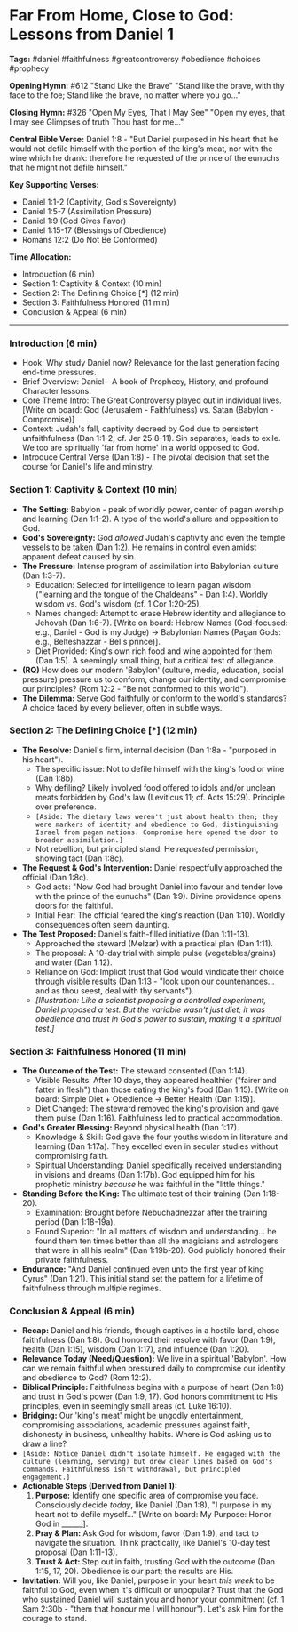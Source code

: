 # Far From Home, Close to God: Lessons from Daniel 1

**Tags:** #daniel #faithfulness #greatcontroversy #obedience #choices #prophecy

**Opening Hymn:** #612 "Stand Like the Brave"
"Stand like the brave, with thy face to the foe; Stand like the brave, no matter where you go..."

**Closing Hymn:** #326 "Open My Eyes, That I May See"
"Open my eyes, that I may see Glimpses of truth Thou hast for me..."

**Central Bible Verse:** Daniel 1:8 - "But Daniel purposed in his heart that he would not defile himself with the portion of the king's meat, nor with the wine which he drank: therefore he requested of the prince of the eunuchs that he might not defile himself."

**Key Supporting Verses:**
*   Daniel 1:1-2 (Captivity, God's Sovereignty)
*   Daniel 1:5-7 (Assimilation Pressure)
*   Daniel 1:9 (God Gives Favor)
*   Daniel 1:15-17 (Blessings of Obedience)
*   Romans 12:2 (Do Not Be Conformed)

**Time Allocation:**
*   Introduction (6 min)
*   Section 1: Captivity & Context (10 min)
*   Section 2: The Defining Choice [*] (12 min)
*   Section 3: Faithfulness Honored (11 min)
*   Conclusion & Appeal (6 min)

---

### Introduction (6 min)
*   Hook: Why study Daniel now? Relevance for the last generation facing end-time pressures.
*   Brief Overview: Daniel - A book of Prophecy, History, and profound Character lessons.
*   Core Theme Intro: The Great Controversy played out in individual lives. [Write on board: God (Jerusalem - Faithfulness) vs. Satan (Babylon - Compromise)]
*   Context: Judah's fall, captivity decreed by God due to persistent unfaithfulness (Dan 1:1-2; cf. Jer 25:8-11). Sin separates, leads to exile. We too are spiritually 'far from home' in a world opposed to God.
*   Introduce Central Verse (Dan 1:8) - The pivotal decision that set the course for Daniel's life and ministry.

### Section 1: Captivity & Context (10 min)
*   **The Setting:** Babylon - peak of worldly power, center of pagan worship and learning (Dan 1:1-2). A type of the world's allure and opposition to God.
*   **God's Sovereignty:** God *allowed* Judah's captivity and even the temple vessels to be taken (Dan 1:2). He remains in control even amidst apparent defeat caused by sin.
*   **The Pressure:** Intense program of assimilation into Babylonian culture (Dan 1:3-7).
    *   Education: Selected for intelligence to learn pagan wisdom ("learning and the tongue of the Chaldeans" - Dan 1:4). Worldly wisdom vs. God's wisdom (cf. 1 Cor 1:20-25).
    *   Names changed: Attempt to erase Hebrew identity and allegiance to Jehovah (Dan 1:6-7). [Write on board: Hebrew Names (God-focused: e.g., Daniel - God is my Judge) -> Babylonian Names (Pagan Gods: e.g., Belteshazzar - Bel's prince)].
    *   Diet Provided: King's own rich food and wine appointed for them (Dan 1:5). A seemingly small thing, but a critical test of allegiance.
*   **(RQ)** How does our modern 'Babylon' (culture, media, education, social pressure) pressure us to conform, change our identity, and compromise our principles? (Rom 12:2 - "Be not conformed to this world").
*   **The Dilemma:** Serve God faithfully or conform to the world's standards? A choice faced by every believer, often in subtle ways.

### Section 2: The Defining Choice [*] (12 min)
*   **The Resolve:** Daniel's firm, internal decision (Dan 1:8a - "purposed in his heart").
    *   The specific issue: Not to defile himself with the king's food or wine (Dan 1:8b).
    *   Why defiling? Likely involved food offered to idols and/or unclean meats forbidden by God's law (Leviticus 11; cf. Acts 15:29). Principle over preference.
    *   `[Aside: The dietary laws weren't just about health then; they were markers of identity and obedience to God, distinguishing Israel from pagan nations. Compromise here opened the door to broader assimilation.]`
    *   Not rebellion, but principled stand: He *requested* permission, showing tact (Dan 1:8c).
*   **The Request & God's Intervention:** Daniel respectfully approached the official (Dan 1:8c).
    *   God acts: "Now God had brought Daniel into favour and tender love with the prince of the eunuchs" (Dan 1:9). Divine providence opens doors for the faithful.
    *   Initial Fear: The official feared the king's reaction (Dan 1:10). Worldly consequences often seem daunting.
*   **The Test Proposed:** Daniel's faith-filled initiative (Dan 1:11-13).
    *   Approached the steward (Melzar) with a practical plan (Dan 1:11).
    *   The proposal: A 10-day trial with simple pulse (vegetables/grains) and water (Dan 1:12).
    *   Reliance on God: Implicit trust that God would vindicate their choice through visible results (Dan 1:13 - "look upon our countenances... and as thou seest, deal with thy servants").
    *   *[Illustration: Like a scientist proposing a controlled experiment, Daniel proposed a test. But the variable wasn't just diet; it was *obedience* and *trust* in God's power to sustain, making it a spiritual test.]*

### Section 3: Faithfulness Honored (11 min)
*   **The Outcome of the Test:** The steward consented (Dan 1:14).
    *   Visible Results: After 10 days, they appeared healthier ("fairer and fatter in flesh") than those eating the king's food (Dan 1:15). [Write on board: Simple Diet + Obedience -> Better Health (Dan 1:15)].
    *   Diet Changed: The steward removed the king's provision and gave them pulse (Dan 1:16). Faithfulness led to practical accommodation.
*   **God's Greater Blessing:** Beyond physical health (Dan 1:17).
    *   Knowledge & Skill: God gave the four youths wisdom in literature and learning (Dan 1:17a). They excelled even in secular studies without compromising faith.
    *   Spiritual Understanding: Daniel specifically received understanding in visions and dreams (Dan 1:17b). God equipped him for his prophetic ministry *because* he was faithful in the "little things."
*   **Standing Before the King:** The ultimate test of their training (Dan 1:18-20).
    *   Examination: Brought before Nebuchadnezzar after the training period (Dan 1:18-19a).
    *   Found Superior: "In all matters of wisdom and understanding... he found them ten times better than all the magicians and astrologers that were in all his realm" (Dan 1:19b-20). God publicly honored their private faithfulness.
*   **Endurance:** "And Daniel continued even unto the first year of king Cyrus" (Dan 1:21). This initial stand set the pattern for a lifetime of faithfulness through multiple regimes.

### Conclusion & Appeal (6 min)
*   **Recap:** Daniel and his friends, though captives in a hostile land, chose faithfulness (Dan 1:8). God honored their resolve with favor (Dan 1:9), health (Dan 1:15), wisdom (Dan 1:17), and influence (Dan 1:20).
*   **Relevance Today (Need/Question):** We live in a spiritual 'Babylon'. How can we remain faithful when pressured daily to compromise our identity and obedience to God? (Rom 12:2).
*   **Biblical Principle:** Faithfulness begins with a purpose of heart (Dan 1:8) and trust in God's power (Dan 1:9, 17). God honors commitment to His principles, even in seemingly small areas (cf. Luke 16:10).
*   **Bridging:** Our 'king's meat' might be ungodly entertainment, compromising associations, academic pressures against faith, dishonesty in business, unhealthy habits. Where is God asking us to draw a line?
*   `[Aside: Notice Daniel didn't isolate himself. He engaged with the culture (learning, serving) but drew clear lines based on God's commands. Faithfulness isn't withdrawal, but principled engagement.]`
*   **Actionable Steps (Derived from Daniel 1):**
    1.  **Purpose:** Identify one specific area of compromise you face. Consciously decide *today*, like Daniel (Dan 1:8), "I purpose in my heart not to defile myself..." [Write on board: My Purpose: Honor God in ______].
    2.  **Pray & Plan:** Ask God for wisdom, favor (Dan 1:9), and tact to navigate the situation. Think practically, like Daniel's 10-day test proposal (Dan 1:11-13).
    3.  **Trust & Act:** Step out in faith, trusting God with the outcome (Dan 1:15, 17, 20). Obedience is our part; the results are His.
*   **Invitation:** Will you, like Daniel, purpose in your heart *this week* to be faithful to God, even when it's difficult or unpopular? Trust that the God who sustained Daniel will sustain you and honor your commitment (cf. 1 Sam 2:30b - "them that honour me I will honour"). Let's ask Him for the courage to stand.